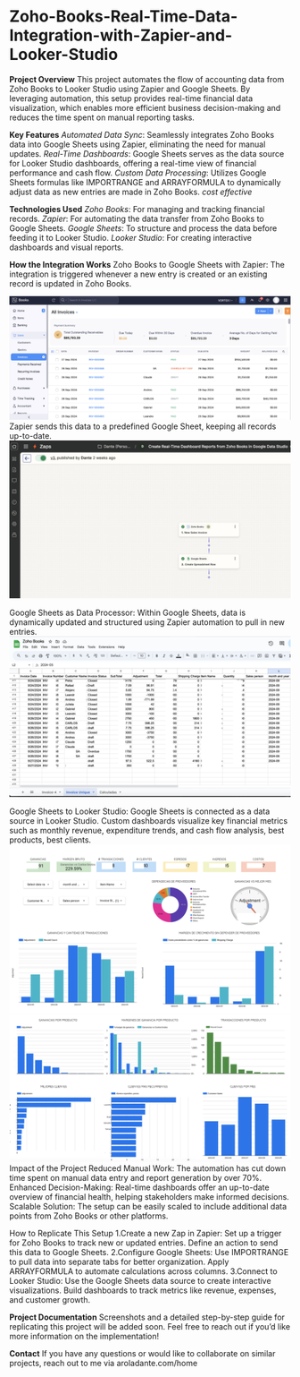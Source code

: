 # Zoho-Books-Real-Time-Data-Integration-with-Zapier-and-Looker-Studio

**Project Overview**
This project automates the flow of accounting data from Zoho Books to Looker Studio using Zapier and Google Sheets. By leveraging automation, this setup provides real-time financial data visualization, which enables more efficient business decision-making and reduces the time spent on manual reporting tasks.

**Key Features**
*Automated Data Sync*: Seamlessly integrates Zoho Books data into Google Sheets using Zapier, eliminating the need for manual updates.
*Real-Time Dashboards*: Google Sheets serves as the data source for Looker Studio dashboards, offering a real-time view of financial performance and cash flow.
*Custom Data Processing*: Utilizes Google Sheets formulas like IMPORTRANGE and ARRAYFORMULA to dynamically adjust data as new entries are made in Zoho Books.
*cost effective*

**Technologies Used**
*Zoho Books*: For managing and tracking financial records.
*Zapier*: For automating the data transfer from Zoho Books to Google Sheets.
*Google Sheets*: To structure and process the data before feeding it to Looker Studio.
*Looker Studio*: For creating interactive dashboards and visual reports.

**How the Integration Works**
Zoho Books to Google Sheets with Zapier:
The integration is triggered whenever a new entry is created or an existing record is updated in Zoho Books.

![ZohoBooks](./Workflow-Images/ZohoBooks.png)
Zapier sends this data to a predefined Google Sheet, keeping all records up-to-date.
![ZapierAutomation](./Workflow-Images/ZapierAutomation.png)

Google Sheets as Data Processor:
Within Google Sheets, data is dynamically updated and structured using Zapier automation to pull in new entries.
![GoogleSheets](./Workflow-Images/GoogleSheets.png)

Google Sheets to Looker Studio:
Google Sheets is connected as a data source in Looker Studio.
Custom dashboards visualize key financial metrics such as monthly revenue, expenditure trends, and cash flow analysis, best products, best clients.
![LookerDashboard1](./Workflow-Images/LookerDashboard1.png)
![LookerDashboard2](./Workflow-Images/LookerDashboard2.png)
Impact of the Project
Reduced Manual Work: The automation has cut down time spent on manual data entry and report generation by over 70%.
Enhanced Decision-Making: Real-time dashboards offer an up-to-date overview of financial health, helping stakeholders make informed decisions.
Scalable Solution: The setup can be easily scaled to include additional data points from Zoho Books or other platforms.

How to Replicate This Setup
1.Create a new Zap in Zapier:
Set up a trigger for Zoho Books to track new or updated entries.
Define an action to send this data to Google Sheets.
2.Configure Google Sheets:
Use IMPORTRANGE to pull data into separate tabs for better organization.
Apply ARRAYFORMULA to automate calculations across columns.
3.Connect to Looker Studio:
Use the Google Sheets data source to create interactive visualizations.
Build dashboards to track metrics like revenue, expenses, and customer growth.

**Project Documentation**
Screenshots and a detailed step-by-step guide for replicating this project will be added soon. Feel free to reach out if you’d like more information on the implementation!

**Contact**
If you have any questions or would like to collaborate on similar projects, reach out to me via aroladante.com/home
